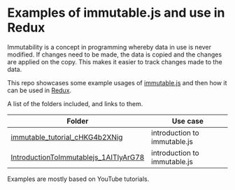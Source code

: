 # Examples of immutable.js and use in Redux

Immutability is a concept in programming whereby data in use is never modified. If changes need to be made, the data is copied and the changes are applied on the copy. This makes it easier to track changes made to the data.

This repo showcases some example usages of [immutable.js](https://immutable-js.github.io/immutable-js/) and then how it can be used in [Redux](https://redux.js.org/).

A list of the folders included, and links to them.

|Folder | Use case |
|-------|----------|
|[immutable_tutorial_cHKG4b2XNig](./immutable_tutorial_cHKG4b2XNig) |  introduction to immutable.js |
|[IntroductionToImmutablejs_1AITIyArG78](./IntroductionToImmutablejs_1AITIyArG78) | introduction to immutable.js |

Examples are mostly based on YouTube tutorials.
